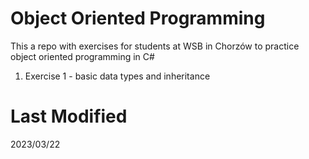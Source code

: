 # Object Oriented Programming

This a repo with exercises for students at WSB in Chorzów to practice object oriented programming in C#

1. Exercise 1 - basic data types and inheritance

# Last Modified
2023/03/22
